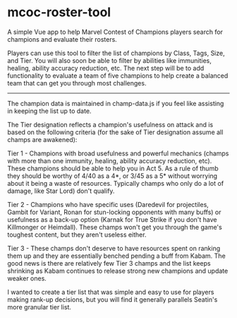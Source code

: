 # mcoc-roster-tool
A simple Vue app to help Marvel Contest of Champions players search for champions and evaluate their rosters.

Players can use this tool to filter the list of champions by Class, Tags, Size, and Tier. You will also soon be able to filter by abilities like immunities, healing, ability accuracy reduction, etc. The next step will be to add functionality to evaluate a team of five champions to help create a balanced team that can get you through most challenges.

-----

The champion data is maintained in champ-data.js if you feel like assisting in keeping the list up to date.

The Tier designation reflects a champion's usefulness on attack and is based on the following criteria (for the sake of Tier designation assume all champs are awakened):

Tier 1 - Champions with broad usefulness and powerful mechanics (champs with more than one immunity, healing, ability accuracy reduction, etc). These champions should be able to help you in Act 5. As a rule of thumb they should be worthy of 4/40 as a 4*, or 3/45 as a 5* without worrying about it being a waste of resources. Typically champs who only do a lot of damage, like Star Lord) don't qualify.

Tier 2 - Champions who have specific uses (Daredevil for projectiles, Gambit for Variant, Ronan for stun-locking opponents with many buffs) or usefulness as a back-up option (Karnak for True Strike if you don't have Killmonger or Heimdall). These champs won't get you through the game's toughest content, but they aren't useless either.

Tier 3 - These champs don't deserve to have resources spent on ranking them up and they are essentially benched pending a buff from Kabam. The good news is there are relatively few Tier 3 champs and the list keeps shrinking as Kabam continues to release strong new champions and update weaker ones.

I wanted to create a tier list that was simple and easy to use for players making rank-up decisions, but you will find it generally parallels Seatin's more granular tier list.

